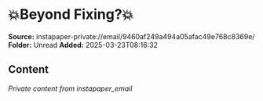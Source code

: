 # 💥Beyond Fixing?💥

**Source:** instapaper-private://email/9460af249a494a05afac49e768c8369e/
**Folder:** Unread
**Added:** 2025-03-23T08:16:32




## Content
*Private content from instapaper_email*
